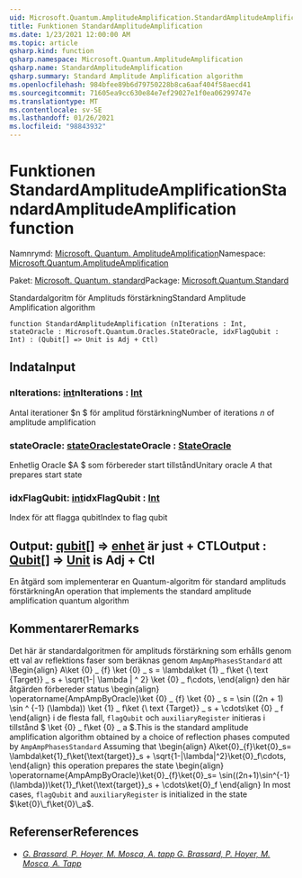 ```yaml
---
uid: Microsoft.Quantum.AmplitudeAmplification.StandardAmplitudeAmplification
title: Funktionen StandardAmplitudeAmplification
ms.date: 1/23/2021 12:00:00 AM
ms.topic: article
qsharp.kind: function
qsharp.namespace: Microsoft.Quantum.AmplitudeAmplification
qsharp.name: StandardAmplitudeAmplification
qsharp.summary: Standard Amplitude Amplification algorithm
ms.openlocfilehash: 984bfee89b6d79750228b8ca6aaf404f58aecd41
ms.sourcegitcommit: 71605ea9cc630e84e7ef29027e1f0ea06299747e
ms.translationtype: MT
ms.contentlocale: sv-SE
ms.lasthandoff: 01/26/2021
ms.locfileid: "98843932"
---
```

# <a name="standardamplitudeamplification-function"></a><span data-ttu-id="cef08-102">Funktionen StandardAmplitudeAmplification</span><span class="sxs-lookup"><span data-stu-id="cef08-102">StandardAmplitudeAmplification function</span></span>

<span data-ttu-id="cef08-103">Namnrymd: [Microsoft. Quantum. AmplitudeAmplification](xref:Microsoft.Quantum.AmplitudeAmplification)</span><span class="sxs-lookup"><span data-stu-id="cef08-103">Namespace: [Microsoft.Quantum.AmplitudeAmplification](xref:Microsoft.Quantum.AmplitudeAmplification)</span></span>

<span data-ttu-id="cef08-104">Paket: [Microsoft. Quantum. standard](https://nuget.org/packages/Microsoft.Quantum.Standard)</span><span class="sxs-lookup"><span data-stu-id="cef08-104">Package: [Microsoft.Quantum.Standard](https://nuget.org/packages/Microsoft.Quantum.Standard)</span></span>


<span data-ttu-id="cef08-105">Standardalgoritm för Amplituds förstärkning</span><span class="sxs-lookup"><span data-stu-id="cef08-105">Standard Amplitude Amplification algorithm</span></span>

```qsharp
function StandardAmplitudeAmplification (nIterations : Int, stateOracle : Microsoft.Quantum.Oracles.StateOracle, idxFlagQubit : Int) : (Qubit[] => Unit is Adj + Ctl)
```


## <a name="input"></a><span data-ttu-id="cef08-106">Indata</span><span class="sxs-lookup"><span data-stu-id="cef08-106">Input</span></span>

### <a name="niterations--int"></a><span data-ttu-id="cef08-107">nIterations: [int](xref:microsoft.quantum.lang-ref.int)</span><span class="sxs-lookup"><span data-stu-id="cef08-107">nIterations : [Int](xref:microsoft.quantum.lang-ref.int)</span></span>

<span data-ttu-id="cef08-108">Antal iterationer $n $ för amplitud förstärkning</span><span class="sxs-lookup"><span data-stu-id="cef08-108">Number of iterations $n$ of amplitude amplification</span></span>


### <a name="stateoracle--stateoracle"></a><span data-ttu-id="cef08-109">stateOracle: [stateOracle](xref:Microsoft.Quantum.Oracles.StateOracle)</span><span class="sxs-lookup"><span data-stu-id="cef08-109">stateOracle : [StateOracle](xref:Microsoft.Quantum.Oracles.StateOracle)</span></span>

<span data-ttu-id="cef08-110">Enhetlig Oracle $A $ som förbereder start tillstånd</span><span class="sxs-lookup"><span data-stu-id="cef08-110">Unitary oracle $A$ that prepares start state</span></span>


### <a name="idxflagqubit--int"></a><span data-ttu-id="cef08-111">idxFlagQubit: [int](xref:microsoft.quantum.lang-ref.int)</span><span class="sxs-lookup"><span data-stu-id="cef08-111">idxFlagQubit : [Int](xref:microsoft.quantum.lang-ref.int)</span></span>

<span data-ttu-id="cef08-112">Index för att flagga qubit</span><span class="sxs-lookup"><span data-stu-id="cef08-112">Index to flag qubit</span></span>



## <a name="output--qubit--unit--is-adj--ctl"></a><span data-ttu-id="cef08-113">Output: [qubit](xref:microsoft.quantum.lang-ref.qubit)[] => [enhet](xref:microsoft.quantum.lang-ref.unit)  är just + CTL</span><span class="sxs-lookup"><span data-stu-id="cef08-113">Output : [Qubit](xref:microsoft.quantum.lang-ref.qubit)[] => [Unit](xref:microsoft.quantum.lang-ref.unit)  is Adj + Ctl</span></span>

<span data-ttu-id="cef08-114">En åtgärd som implementerar en Quantum-algoritm för standard amplituds förstärkning</span><span class="sxs-lookup"><span data-stu-id="cef08-114">An operation that implements the standard amplitude amplification quantum algorithm</span></span>

## <a name="remarks"></a><span data-ttu-id="cef08-115">Kommentarer</span><span class="sxs-lookup"><span data-stu-id="cef08-115">Remarks</span></span>

<span data-ttu-id="cef08-116">Det här är standardalgoritmen för amplituds förstärkning som erhålls genom ett val av reflektions faser som beräknas genom `AmpAmpPhasesStandard` att \Begin{align} A\ket {0} \_ {f} \ket {0} \_ s = \lambda\ket {1} \_ f\ket {\ text {Target}} \_ s + \sqrt{1-| \lambda | ^ 2} \ket {0} \_ f\cdots, \end{align} den här åtgärden förbereder status \begin{align} \operatorname{AmpAmpByOracle}\ket {0} \_ {f} \ket {0} \_ s = \sin ((2n + 1) \sin ^ {-1} (\lambda)) \ket {1} \_ f\ket {\ text {Target}} \_ s + \cdots\ket {0} \_ f \end{align} i de flesta fall, `flagQubit` och `auxiliaryRegister` initieras i tillstånd $ \ket {0} \_ f\ket {0} \_ a $.</span><span class="sxs-lookup"><span data-stu-id="cef08-116">This is the standard amplitude amplification algorithm obtained by a choice of reflection phases computed by `AmpAmpPhasesStandard` Assuming that \begin{align} A\ket{0}\_{f}\ket{0}\_s= \lambda\ket{1}\_f\ket{\text{target}}\_s + \sqrt{1-|\lambda|^2}\ket{0}\_f\cdots, \end{align} this operation prepares the state \begin{align} \operatorname{AmpAmpByOracle}\ket{0}\_{f}\ket{0}\_s= \sin((2n+1)\sin^{-1}(\lambda))\ket{1}\_f\ket{\text{target}}\_s + \cdots\ket{0}\_f \end{align} In most cases, `flagQubit` and `auxiliaryRegister` is initialized in the state $\ket{0}\_f\ket{0}\_a$.</span></span>

## <a name="references"></a><span data-ttu-id="cef08-117">Referenser</span><span class="sxs-lookup"><span data-stu-id="cef08-117">References</span></span>

- [<span data-ttu-id="cef08-118">*G. Brassard, P. Hoyer, M. Mosca, A. tapp*</span><span class="sxs-lookup"><span data-stu-id="cef08-118"> *G. Brassard, P. Hoyer, M. Mosca, A. Tapp* </span></span>](https://arxiv.org/abs/quant-ph/0005055)
